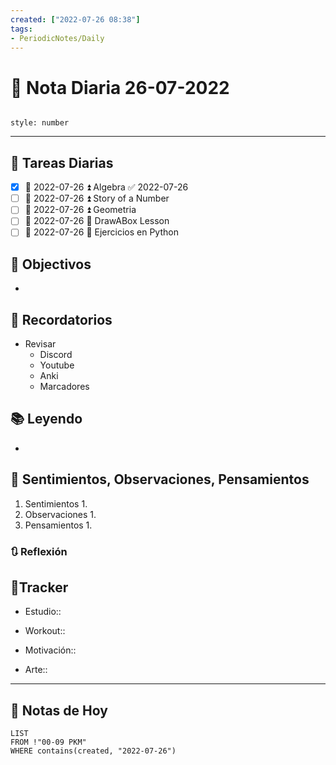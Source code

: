 ```yaml
---
created: ["2022-07-26 08:38"]
tags:
- PeriodicNotes/Daily
---
```


# 📅 Nota Diaria 26-07-2022
```toc

style: number

```

---
## 🔷 Tareas Diarias
- [x] 📅 2022-07-26 ⏫ Algebra ✅ 2022-07-26
- [ ] 📅 2022-07-26 ⏫ Story of a Number
- [ ] 📅 2022-07-26 ⏫ Geometria
- [ ] 📅 2022-07-26 🔼 DrawABox Lesson
- [ ] 📅 2022-07-26 🔽 Ejercicios en Python

## 🎯 Objectivos
- 
## 📕 Recordatorios
- Revisar
	- Discord
	- Youtube
	- Anki
	- Marcadores
## 📚 Leyendo
- 
## 💬 Sentimientos, Observaciones, Pensamientos 
1. Sentimientos
	1. 
2. Observaciones
	1. 
3. Pensamientos
	1. 
### 🔃 Reflexión

## 🔷Tracker

- Estudio::

- Workout::

- Motivación::

- Arte::
---

## 📅 Notas de Hoy
```dataview
LIST 
FROM !"00-09 PKM" 
WHERE contains(created, "2022-07-26")
```